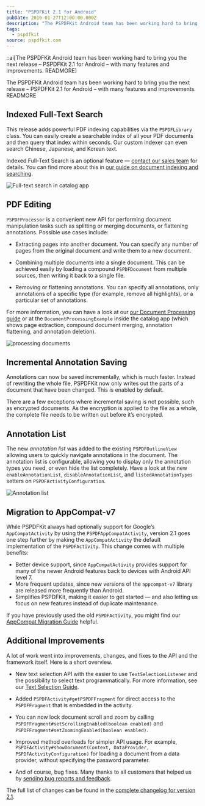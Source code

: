 ```yaml
---
title: "PSPDFKit 2.1 for Android"
pubDate: 2016-01-27T12:00:00.000Z
description: "The PSPDFKit Android team has been working hard to bring you the next release – PSPDFKit 2.1 for Android – with many features and improvements. READMORE"
tags:
  - pspdfkit
source: pspdfkit.com
---
```


::ai[The PSPDFKit Android team has been working hard to bring you the next release – PSPDFKit 2.1 for Android – with many features and improvements. READMORE]

The PSPDFKit Android team has been working hard to bring you the next release – PSPDFKit 2.1 for Android – with many features and improvements.
READMORE

## Indexed Full-Text Search

This release adds powerful PDF indexing capabilities via the `PSPDFLibrary` class. You can easily create a searchable index of all your PDF documents and then query that index within seconds. Our custom indexer can even search Chinese, Japanese, and Korean text.

Indexed Full-Text Search is an optional feature — [contact our sales team](mailto:sales@pspdfkit.com) for details. You can find more about this in [our guide on document indexing and searching](https://pspdfkit.com/guides/android/current/features/indexed-full-text-search/).

![Full-text search in catalog app](/assets/img/pspdfkit/2016/pspdfkit-android-2-1/full_text_search_landscape.gif)

## PDF Editing

`PSPDFProcessor` is a convenient new API for performing document manipulation tasks such as splitting or merging documents, or flattening annotations. Possible use cases include:

* Extracting pages into another document. You can specify any number of pages from the original document and write them to a new document.

* Combining multiple documents into a single document. This can be achieved easily by loading a compound `PSPDFDocument` from multiple sources, then writing it back to a single file.

* Removing or flattening annotations. You can specify all annotations, only annotations of a specific type (for example, remove all highlights), or a particular set of annotations.

For more information, you can have a look at our [our Document Processing guide](https://pspdfkit.com/guides/android/current/features/document-processing/) or at the `DocumentProcessingExample` inside the catalog app (which shows page extraction, compound document merging, annotation flattening, and annotation deletion).

![processing documents](/assets/img/pspdfkit/2016/pspdfkit-android-2-1/document-processing.png)

## Incremental Annotation Saving

Annotations can now be saved incrementally, which is much faster. Instead of rewriting the whole file, PSPDFKit now only writes out the parts of a document that have been changed. This is enabled by default.

There are a few exceptions where incremental saving is not possible, such as encrypted documents. As the encryption is applied to the file as a whole, the complete file needs to be written out before it’s encrypted.

## Annotation List

The new _annotation list_ was added to the existing `PSPDFOutlineView` allowing users to quickly navigate annotations in the document. The annotation list is configurable, allowing you to display only the annotation types you need, or even hide the list completely. Have a look at the new `enableAnnotationList`, `disableAnnotationList`, and `listedAnnotationTypes` setters on `PSPDFActivityConfiguration`.

![Annotation list](/assets/img/pspdfkit/2016/pspdfkit-android-2-1/annotation_list.gif)

## Migration to AppCompat-v7

While PSPDFKit always had optionally support for Google’s `AppCompatActivity` by using the `PSPDFAppCompatActivity`, version 2.1 goes one step further by making the `AppCompatActivity` the default implementation of the `PSPDFActivity`. This change comes with multiple benefits:

* Better device support, since `AppCompatActivity` provides support for many of the newer Android features back to devices with Android API level 7.
* More frequent updates, since new versions of the `appcompat-v7` library are released more frequently than Android.
* Simplifies PSPDFKit, making it easier to get started — and also letting us focus on new features instead of duplicate maintenance.

If you have previously used the old `PSPDFActivity`, you might find our [AppCompat Migration Guide](https://pspdfkit.com/guides/android/current/migration-guides/pspdfkit-2-1-migration-guide/) helpful.

## Additional Improvements

A lot of work went into improvements, changes, and fixes to the API and the framework itself. Here is a short overview.

* New text selection API with the easier to use `TextSelectionListener` and the possibility to select text programmatically. For more information, see our [Text Selection Guide](https://pspdfkit.com/guides/android/current/features/text-selection/).

* Added `PSPDFActivity#getPSPDFFragment` for direct access to the `PSPDFFragment` that is embedded in the activity.

* You can now lock document scroll and zoom by calling `PSPDFFragment#setScrollingEnabled(boolean enabled)` and `PSPDFFragment#setZoomingEnabled(boolean enabled)`.

* Improved method overloads for simpler API usage. For example, `PSPDFActivity#showDocument(Context, DataProvider, PSPDFActivityConfiguration)` for loading a document from a data provider, without specifying the password parameter.

* And of course, bug fixes. Many thanks to all customers that helped us by [sending bug reports and feedback](https://pspdfkit.com/support/request).

The full list of changes can be found in the [complete changelog for version 2.1](https://pspdfkit.com/changelog/android/#2.1.0).
